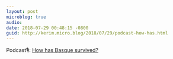 ```yaml
---
layout: post
microblog: true
audio: 
date: 2018-07-29 00:48:15 -0800
guid: http://kerim.micro.blog/2018/07/29/podcast-how-has.html
---
```

Podcast🎙: [How has Basque survived?](https://overcast.fm/+lXIWcKC8)
